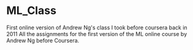 # ML_Class
First online version of Andrew Ng's class I took before coursera back in 2011
All the assignments for the first version of the ML online course by Andrew Ng before Coursera.
